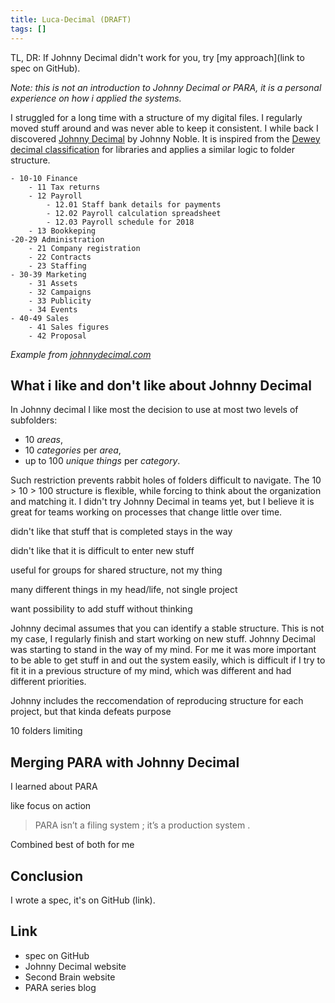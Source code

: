 ```yaml
---
title: Luca-Decimal (DRAFT)
tags: []
---
```


TL, DR: If Johnny Decimal didn't work for you, try [my approach](link to spec on GitHub).

*Note: this is not an introduction to Johnny Decimal or PARA, it is a personal experience on how i applied the systems.*

I struggled for a long time with a structure of my digital files.
I regularly moved stuff around and was never able to keep it consistent.
I while back I discovered [Johnny Decimal](https://johnnydecimal.com/) by Johnny Noble.
It is inspired from the [Dewey decimal classification](https://www.britannica.com/science/Dewey-Decimal-Classification) for libraries and applies a similar logic to folder structure.

```
- 10-10 Finance
    - 11 Tax returns
    - 12 Payroll
        - 12.01 Staff bank details for payments
        - 12.02 Payroll calculation spreadsheet
        - 12.03 Payroll schedule for 2018
    - 13 Bookkeping
-20-29 Administration
    - 21 Company registration
    - 22 Contracts
    - 23 Staffing
- 30-39 Marketing
    - 31 Assets
    - 32 Campaigns
    - 33 Publicity
    - 34 Events
- 40-49 Sales
    - 41 Sales figures
    - 42 Proposal
```
*Example from [johnnydecimal.com](https://johnnydecimal.com/)*

## What i like and don't like about Johnny Decimal

In Johnny decimal I like most the decision to use at most two levels of subfolders:
- 10 *areas*,
- 10 *categories* per *area*,
- up to 100 *unique things* per *category*.

Such restriction prevents rabbit holes of folders difficult to navigate.
The 10 > 10 > 100 structure is flexible, while forcing to think about the organization and matching it.
I didn't try Johnny Decimal in teams yet, but I believe it is great for teams working on processes that change little over time.



didn't like that stuff that is completed stays in the way 

didn't like that it is difficult to enter new stuff

useful for groups for shared structure, not my thing

many different things in my head/life, not single project

want possibility to add stuff without thinking

Johnny decimal assumes that you can identify a stable structure.
This is not my case, I regularly finish and start working on new stuff.
Johnny Decimal was starting to stand in the way of my mind.
For me it was more important to be able to get stuff in and out the system easily, which is difficult if I try to fit it in a previous structure of my mind, which was different and had different priorities.

Johnny includes the reccomendation of reproducing structure for each project, but that kinda defeats purpose

10 folders limiting

## Merging PARA with Johnny Decimal

I learned about PARA

like focus on action

> PARA isn’t a filing system ; it’s a production system .


Combined best of both for me

## Conclusion

I wrote a spec, it's on GitHub (link).

## Link
- spec on GitHub
- Johnny Decimal website
- Second Brain website
- PARA series blog
